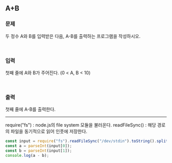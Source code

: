 ## A+B

### 문제

두 정수 A와 B를 입력받은 다음, A-B를 출력하는 프로그램을 작성하시오.

<br/>

### 입력

첫째 줄에 A와 B가 주어진다. (0 < A, B < 10)

<br/>

### 출력

첫째 줄에 A-B를 출력한다.

---

require("fs") : node.js의 file system 모듈을 불러온다.
readFileSync() : 해당 경로의 파일을 동기적으로 읽어 인풋에 저장한다.

```js
const input = require("fs").readFileSync("/dev/stdin").toString().split(" ");
const a = parseInt(input[0]);
const b = parseInt(input[1]);
console.log(a - b);
```
